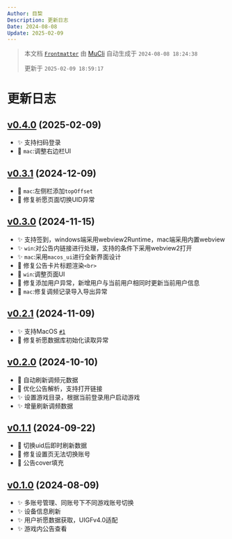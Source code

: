 ```yaml
---
Author: 目棃
Description: 更新日志
Date: 2024-08-08
Update: 2025-02-09
---
```


> 本文档 [`Frontmatter`](https://github.com/BTMuli/MuCli#Frontmatter) 由 [MuCli](https://github.com/BTMuli/Mucli) 自动生成于 `2024-08-08 18:24:38`
>
> 更新于 `2025-02-09 18:59:17`

# 更新日志

## [v0.4.0](https://github.com/BTMuli/ShufflePlay/releases/tag/v0.4.0) (2025-02-09)

- ✨ 支持扫码登录
- 💄 `mac`:调整右边栏UI

## [v0.3.1](https://github.com/BTMuli/ShufflePlay/releases/tag/v0.3.1) (2024-12-09)

- 💄 `mac`:左侧栏添加`topOffset`
- 🐛 修复祈愿页面切换UID异常

## [v0.3.0](https://github.com/BTMuli/ShufflePlay/releases/tag/v0.3.0) (2024-11-15)

- ✨ 支持签到，windows端采用webview2Runtime，mac端采用内置webview
- ✨ `win`:对公告内链接进行处理，支持的条件下采用webview2打开
- ✨ `mac`:采用`macos_ui`进行全新界面设计
- 💄 修复公告卡片标题渲染`<br>`
- 💄 `win`:调整页面UI
- 🐛 修复添加用户异常，新增用户与当前用户相同时更新当前用户信息
- 🐛 `mac`:修复调频记录导入导出异常

## [v0.2.1](https://github.com/BTMuli/ShufflePlay/releases/tag/v0.2.1) (2024-11-09)

- ✨ 支持MacOS [`#1`](https://github.com/BTMuli/ShufflePlay/issues/1)
- 🐛 修复祈愿数据库初始化读取异常

## [v0.2.0](https://github.com/BTMuli/ShufflePlay/releases/tag/v0.2.0) (2024-10-10)

- 🎨 自动刷新调频元数据
- 🎨 优化公告解析，支持打开链接
- ✨ 设置游戏目录，根据当前登录用户启动游戏
- ✨ 增量刷新调频数据

## [v0.1.1](https://github.com/BTMuli/ShufflePlay/releases/tag/v0.1.0) (2024-09-22)

- 🐛 切换uid后即时刷新数据
- 🐛 修复设置页无法切换账号
- 💄 公告cover填充

## [v0.1.0](https://github.com/BTMuli/ShufflePlay/releases/tag/v0.1.0) (2024-08-09)

- ✨ 多账号管理、同账号下不同游戏账号切换
- ✨ 设备信息刷新
- ✨ 用户祈愿数据获取，UIGFv4.0适配
- ✨ 游戏内公告查看
